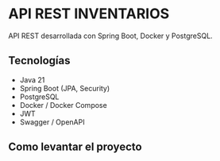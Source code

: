 
# API REST INVENTARIOS

API REST desarrollada con Spring Boot, Docker y PostgreSQL.
## Tecnologías
- Java 21
- Spring Boot (JPA, Security)
- PostgreSQL
- Docker / Docker Compose
- JWT
- Swagger / OpenAPI

## Como levantar el proyecto